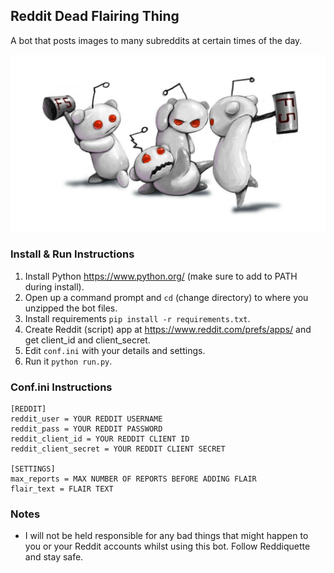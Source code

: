 ## Reddit Dead Flairing Thing

A bot that posts images to many subreddits at certain times of the day.

![](ss.jpg)

### Install & Run Instructions

1.  Install Python https://www.python.org/ (make sure to add to PATH during install).
2.  Open up a command prompt and `cd` (change directory) to where you unzipped the bot files.
3.  Install requirements `pip install -r requirements.txt`.
4.  Create Reddit (script) app at https://www.reddit.com/prefs/apps/ and get client_id and client_secret.
5.  Edit `conf.ini` with your details and settings.
6.  Run it `python run.py`.

### Conf.ini Instructions

    [REDDIT]
    reddit_user = YOUR REDDIT USERNAME
    reddit_pass = YOUR REDDIT PASSWORD
    reddit_client_id = YOUR REDDIT CLIENT ID
    reddit_client_secret = YOUR REDDIT CLIENT SECRET

    [SETTINGS]
    max_reports = MAX NUMBER OF REPORTS BEFORE ADDING FLAIR
    flair_text = FLAIR TEXT


### Notes

-   I will not be held responsible for any bad things that might happen to you or your Reddit accounts whilst using this bot. Follow Reddiquette and stay safe.
